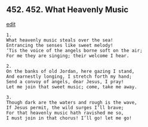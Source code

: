 
## 452.  452. What Heavenly Music
[edit](https://docs.google.com/document/d/1K4N6q8CafMuauD1ocIvZs4n0XcDnqnyV/edit?mode=html)






    1.
    What heavenly music steals over the sea!
    Entrancing the senses like sweet melody!
    ‘Tis the voice of the angels borne soft on the air;
    For me they are singing; their welcome I hear.

    2.
    On the banks of old Jordan, here gazing I stand,
    And earnestly longing, I stretch forth my hand;
    Send a convoy of angels, dear Jesus, I pray!
    Let me join that sweet music; come, take me away.

    3.
    Though dark are the waters and rough is the wave,
    If Jesus permit, the wild surges I’ll brave;
    For that heavenly music hath ravished me so,
    I must join in that chorus! I’ll go! let me go!
